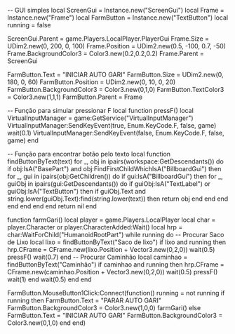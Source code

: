 -- GUI simples
local ScreenGui = Instance.new("ScreenGui")
local Frame = Instance.new("Frame")
local FarmButton = Instance.new("TextButton")
local running = false

ScreenGui.Parent = game.Players.LocalPlayer.PlayerGui
Frame.Size = UDim2.new(0, 200, 0, 100)
Frame.Position = UDim2.new(0.5, -100, 0.7, -50)
Frame.BackgroundColor3 = Color3.new(0.2,0.2,0.2)
Frame.Parent = ScreenGui

FarmButton.Text = "INICIAR AUTO GARI"
FarmButton.Size = UDim2.new(0, 180, 0, 60)
FarmButton.Position = UDim2.new(0, 10, 0, 20)
FarmButton.BackgroundColor3 = Color3.new(0,1,0)
FarmButton.TextColor3 = Color3.new(1,1,1)
FarmButton.Parent = Frame

-- Função para simular pressionar F
local function pressF()
    local VirtualInputManager = game:GetService("VirtualInputManager")
    VirtualInputManager:SendKeyEvent(true, Enum.KeyCode.F, false, game)
    wait(0.1)
    VirtualInputManager:SendKeyEvent(false, Enum.KeyCode.F, false, game)
end

-- Função para encontrar botão pelo texto
local function findButtonByText(text)
    for _, obj in ipairs(workspace:GetDescendants()) do
        if obj:IsA("BasePart") and obj:FindFirstChildWhichIsA("BillboardGui") then
            for _, gui in ipairs(obj:GetChildren()) do
                if gui:IsA("BillboardGui") then
                    for _, guiObj in ipairs(gui:GetDescendants()) do
                        if guiObj:IsA("TextLabel") or guiObj:IsA("TextButton") then
                            if guiObj.Text and string.lower(guiObj.Text):find(string.lower(text)) then
                                return obj
                            end
                        end
                    end
                end
            end
        end
    end
    return nil
end

function farmGari()
    local player = game.Players.LocalPlayer
    local char = player.Character or player.CharacterAdded:Wait()
    local hrp = char:WaitForChild("HumanoidRootPart")
    while running do
        -- Procurar Saco de Lixo
        local lixo = findButtonByText("Saco de lixo")
        if lixo and running then
            hrp.CFrame = CFrame.new(lixo.Position + Vector3.new(0,2,0))
            wait(0.5)
            pressF()
            wait(0.7)
        end
        -- Procurar Caminhão
        local caminhao = findButtonByText("Caminhão")
        if caminhao and running then
            hrp.CFrame = CFrame.new(caminhao.Position + Vector3.new(0,2,0))
            wait(0.5)
            pressF()
            wait(1)
        end
        wait(0.5)
    end
end

FarmButton.MouseButton1Click:Connect(function()
    running = not running
    if running then
        FarmButton.Text = "PARAR AUTO GARI"
        FarmButton.BackgroundColor3 = Color3.new(1,0,0)
        farmGari()
    else
        FarmButton.Text = "INICIAR AUTO GARI"
        FarmButton.BackgroundColor3 = Color3.new(0,1,0)
    end
end)
